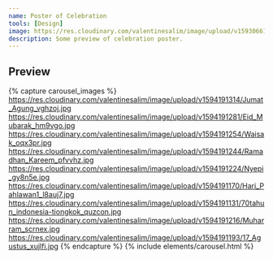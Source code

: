 ```yaml
---
name: Poster of Celebration
tools: [Design]
image: https://res.cloudinary.com/valentinesalim/image/upload/v1593066180/design2_juf8jm.jpg
description: Some preview of celebration poster.
---
```

## Preview
{% capture carousel_images %}
https://res.cloudinary.com/valentinesalim/image/upload/v1594191314/Jumat_Agung_vghzoj.jpg
https://res.cloudinary.com/valentinesalim/image/upload/v1594191281/Eid_Mubarak_hm9vgo.jpg
https://res.cloudinary.com/valentinesalim/image/upload/v1594191254/Waisak_oqx3pr.jpg
https://res.cloudinary.com/valentinesalim/image/upload/v1594191244/Ramadhan_Kareem_pfvvhz.jpg
https://res.cloudinary.com/valentinesalim/image/upload/v1594191224/Nyepi_gy8n5e.jpg
https://res.cloudinary.com/valentinesalim/image/upload/v1594191170/Hari_Pahlawan1_l8auj7.jpg
https://res.cloudinary.com/valentinesalim/image/upload/v1594191131/70tahun_indonesia-tiongkok_quzcon.jpg
https://res.cloudinary.com/valentinesalim/image/upload/v1594191216/Muharram_scrnex.jpg
https://res.cloudinary.com/valentinesalim/image/upload/v1594191193/17_Agustus_xujlfi.jpg
{% endcapture %}
{% include elements/carousel.html %}
